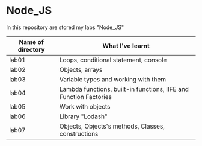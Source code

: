 # Node_JS
In this repository are stored my labs "Node_JS"

| Name of directory | What I've learnt  |
|----------|----------|
| lab01    | Loops, conditional statement, console |
| lab02    | Objects, arrays | 
| lab03    | Variable types and working with them | 
| lab04    | Lambda functions, built-in functions, IIFE and Function Factories | 
| lab05    | Work with objects | 
| lab06    | Library "Lodash" | 
| lab07    | Objects, Objects's methods, Classes, constructions | 





